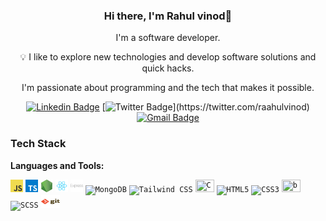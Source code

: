 <div align="center">
  <h3>Hi there, I'm Rahul vinod👋</h3>
  <p>I'm a software developer.</p>
  <p>💡  I like to explore new technologies and develop software solutions and quick hacks.</p>
  <p>I'm passionate about programming and the tech that makes it possible.</p>

 
[![Linkedin Badge](https://img.shields.io/badge/-raahulvinod-blue?style=flat-square&logo=Linkedin&logoColor=white&link=https://www.linkedin.com/in/kunalraghav/)](https://www.linkedin.com/in/raahulvinod/) [![Twitter Badge](https://img.shields.io/badge/-@raahulvinod-1ca0f1?style=flat-square&labelColor=1ca0f1&logo=twitter&logoColor=white&link=https://twitter.com/raahulvinod_)](https://twitter.com/raahulvinod)
[![Gmail Badge](https://img.shields.io/badge/-rahulvinod135@gmail.com-c14438?style=flat-square&logo=Gmail&logoColor=white&link=mailto:rahulvinod135@gmail.com)](mailto:rahulvinod135@gmail.com)
 </div> 


### Tech Stack
**Languages and Tools:**  

<code><img height="20" src="https://raw.githubusercontent.com/github/explore/80688e429a7d4ef2fca1e82350fe8e3517d3494d/topics/javascript/javascript.png"></code>
<code><img height="20" src="https://raw.githubusercontent.com/github/explore/80688e429a7d4ef2fca1e82350fe8e3517d3494d/topics/typescript/typescript.png"></code>
<code><img height="20" src="https://raw.githubusercontent.com/github/explore/80688e429a7d4ef2fca1e82350fe8e3517d3494d/topics/nodejs/nodejs.png" alt="Node.js"></code>
<code><img height="20" src="https://raw.githubusercontent.com/github/explore/cebd63002168a05a6a642f309227eefeccd92950/topics/react/react.png" alt="React"></code>
<code><img height="20" src="https://raw.githubusercontent.com/github/explore/80688e429a7d4ef2fca1e82350fe8e3517d3494d/topics/express/express.png" alt="Express"></code>
<code><img height="20" src="https://cdn.iconscout.com/icon/free/png-256/mongodb-3-1175138.png" alt="MongoDB"></code>
<code><img height="20" src="https://seeklogo.com/images/T/tailwind-css-logo-5AD4175897-seeklogo.com.png" alt="Tailwind CSS"></code>
<code><img width="30px" height="20" src="https://raw.githubusercontent.com/jmnote/z-icons/master/svg/c.svg" title="C"></code>
<code><img height="20" src="https://img.icons8.com/color/48/000000/html-5.png" alt="HTML5"></code>
<code><img height="20" src="https://img.icons8.com/color/48/000000/css3.png" alt="CSS3"></code>
<code><img width="30px" height="20" src="https://raw.githubusercontent.com/jmnote/z-icons/master/svg/bootstrap.svg" title="bootstrap"></code>
<code><img height="20" src="https://img.icons8.com/color/48/000000/sass.png" alt="SCSS"></code>
<code><img width="30px" height="20" src="https://raw.githubusercontent.com/github/explore/80688e429a7d4ef2fca1e82350fe8e3517d3494d/topics/git/git.png" title="git"></code>


















